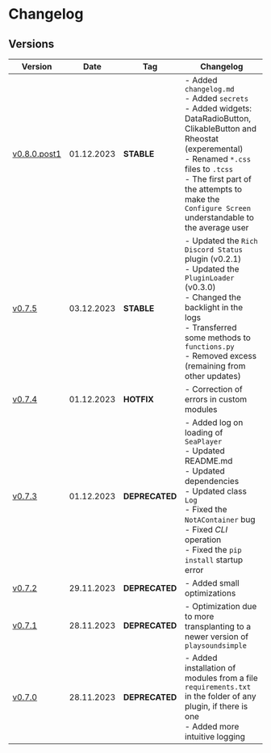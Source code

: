 # Changelog
## Versions

| Version | Date | Tag | Changelog |
| ------- | ---- | --- | --------- |
| [v0.8.0.post1](https://github.com/romanin-rf/SeaPlayer/releases/tag/v0.8.0.post1) | 01.12.2023 | **STABLE** | - Added `changelog.md`<br>- Added `secrets`<br>- Added widgets: DataRadioButton, ClikableButton and Rheostat (experemental)<br>- Renamed `*.css` files to `.tcss`<br>- The first part of the attempts to make the `Configure Screen` understandable to the average user |
| [v0.7.5](https://github.com/romanin-rf/SeaPlayer/releases/tag/v0.7.5) | 03.12.2023 | **STABLE**     | - Updated the `Rich Discord Status` plugin (v0.2.1)<br>- Updated the `PluginLoader` (v0.3.0)<br>- Changed the backlight in the logs<br>- Transferred some methods to `functions.py`<br>- Removed excess (remaining from other updates) |
| [v0.7.4](https://github.com/romanin-rf/SeaPlayer/releases/tag/v0.7.4) | 01.12.2023 | **HOTFIX**     | - Correction of errors in custom modules |
| [v0.7.3](https://github.com/romanin-rf/SeaPlayer/releases/tag/v0.7.3) | 01.12.2023 | **DEPRECATED** | - Added log on loading of `SeaPlayer`<br>- Updated README.md<br>- Updated dependencies<br>- Updated class `Log`<br>- Fixed the `NotAContainer` bug<br>- Fixed *CLI* operation<br>- Fixed the `pip install` startup error |
| [v0.7.2](https://github.com/romanin-rf/SeaPlayer/releases/tag/v0.7.2) | 29.11.2023 | **DEPRECATED** | - Added small optimizations |
| [v0.7.1](https://github.com/romanin-rf/SeaPlayer/releases/tag/v0.7.1.post1) | 28.11.2023 | **DEPRECATED** | - Optimization due to more transplanting to a newer version of `playsoundsimple` |
| [v0.7.0](https://github.com/romanin-rf/SeaPlayer/releases/tag/v0.7.0) | 28.11.2023 | **DEPRECATED** | - Added installation of modules from a file `requirements.txt` in the folder of any plugin, if there is one<br>- Added more intuitive logging |

